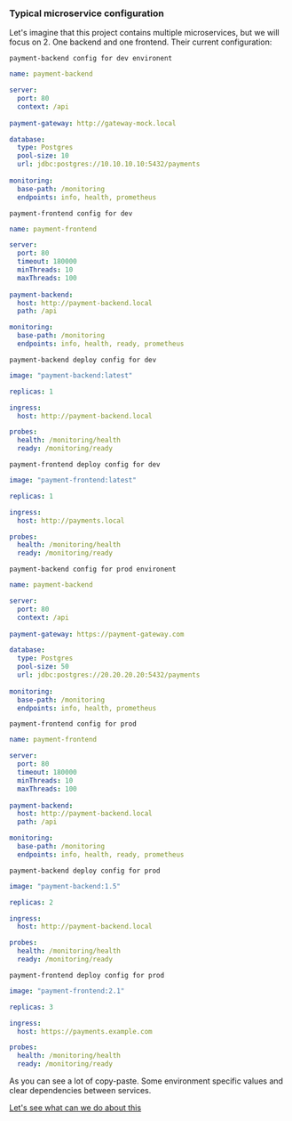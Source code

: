 ### Typical microservice configuration
Let's imagine that this project contains multiple microservices, but we will focus on 2. One backend and one frontend.
Their current configuration:

`payment-backend config for dev environent`
```yaml
name: payment-backend

server:
  port: 80
  context: /api
  
payment-gateway: http://gateway-mock.local

database:
  type: Postgres
  pool-size: 10
  url: jdbc:postgres://10.10.10.10:5432/payments
  
monitoring:
  base-path: /monitoring
  endpoints: info, health, prometheus
```

`payment-frontend config for dev`
```yaml
name: payment-frontend

server:
  port: 80
  timeout: 180000
  minThreads: 10
  maxThreads: 100
  
payment-backend: 
  host: http://payment-backend.local
  path: /api

monitoring:
  base-path: /monitoring
  endpoints: info, health, ready, prometheus
```

`payment-backend deploy config for dev`
```yaml
image: "payment-backend:latest"

replicas: 1

ingress:
  host: http://payment-backend.local

probes:
  health: /monitoring/health
  ready: /monitoring/ready
```

`payment-frontend deploy config for dev`
```yaml
image: "payment-frontend:latest"

replicas: 1

ingress:
  host: http://payments.local

probes:
  health: /monitoring/health
  ready: /monitoring/ready
```

`payment-backend config for prod environent`
```yaml
name: payment-backend

server:
  port: 80
  context: /api
  
payment-gateway: https://payment-gateway.com

database:
  type: Postgres
  pool-size: 50
  url: jdbc:postgres://20.20.20.20:5432/payments
  
monitoring:
  base-path: /monitoring
  endpoints: info, health, prometheus
```

`payment-frontend config for prod`
```yaml
name: payment-frontend

server:
  port: 80
  timeout: 180000
  minThreads: 10
  maxThreads: 100
  
payment-backend: 
  host: http://payment-backend.local
  path: /api

monitoring:
  base-path: /monitoring
  endpoints: info, health, ready, prometheus
```

`payment-backend deploy config for prod`
```yaml
image: "payment-backend:1.5"

replicas: 2

ingress:
  host: http://payment-backend.local

probes:
  health: /monitoring/health
  ready: /monitoring/ready
```

`payment-frontend deploy config for prod`
```yaml
image: "payment-frontend:2.1"

replicas: 3

ingress:
  host: https://payments.example.com

probes:
  health: /monitoring/health
  ready: /monitoring/ready
```

As you can see a lot of copy-paste. Some environment specific values and clear dependencies between services.

[Let's see what can we do about this](features.md)